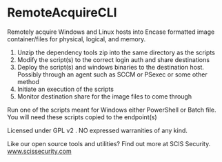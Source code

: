 # RemoteAcquireCLI
Remotely acquire Windows and Linux hosts into Encase formatted image container/files for physical, logical, and memory.

1) Unzip the dependency tools zip into the same directory as the scripts
2) Modify the script(s) to the correct login auth and share destinations
3) Deploy the script(s) and windows binaries to the destination host. Possibly through an agent such as SCCM or PSexec or some other method
4) Initiate an execution of the scripts
5) Monitor destination share for the image files to come through

Run one of the scripts meant for Windows either PowerShell or Batch file. You will need these scripts copied to the endpoint(s)

Licensed under GPL v2 . NO expressed warranities of any kind.

Like our open source tools and utilities? Find out more at SCIS Security. www.scissecurity.com
